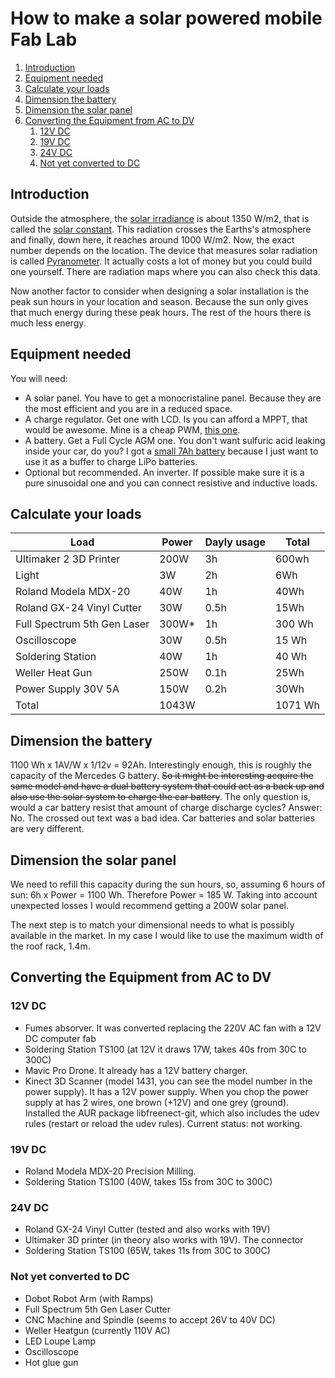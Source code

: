 # How to make a solar powered mobile Fab Lab

1. [Introduction](#introduction)
2. [Equipment needed](#equipment-needed)
3. [Calculate your loads](#calculate-your-loads)
4. [Dimension the battery](#dimension-the-battery)
5. [Dimension the solar panel](#dimension-the-solar-panel)
6. [Converting the Equipment from AC to DV](#converting-the-equipment-from-ac-to-dv)
   1. [12V DC](#12v-dc)
   2. [19V DC](#19v-dc)
   3. [24V DC](#24v-dc)
   4. [Not yet converted to DC](#not-yet-converted-to-dc)

## Introduction

Outside the atmosphere, the [solar irradiance](https://en.wikipedia.org/wiki/Solar_irradiance) is about 1350 W/m2, that is called the [solar constant](https://en.wikipedia.org/wiki/Solar_constant). This radiation crosses the Earths's atmosphere and finally, down here, it reaches around 1000 W/m2. Now, the exact number depends on the location. The device that measures solar radiation is called [Pyranometer](https://en.wikipedia.org/wiki/Pyranometer). It actually costs a lot of money but you could build one yourself. There are radiation maps where you can also check this data.

Now another factor to consider when designing a solar installation is the peak sun hours in your location and season. Because the sun only gives that much energy during these peak hours. The rest of the hours there is much less energy.

## Equipment needed

You will need:

- A solar panel. You have to get a monocristaline panel. Because they are the most efficient and you are in a reduced space.
- A charge regulator. Get one with LCD. Is you can afford a MPPT, that would be awesome. Mine is a cheap PWM, [this one](https://amzn.to/2HVZ4JF).
- A battery. Get a Full Cycle AGM one. You don't want sulfuric acid leaking inside your car, do you? I got a [small 7Ah battery](https://amzn.to/2Q3coT5) because I just want to use it as a buffer to charge LiPo batteries.
- Optional but recommended. An inverter. If possible make sure it is a pure sinusoidal one and you can connect resistive and inductive loads.

## Calculate your loads

| Load                        | Power | Dayly usage | Total   |
| --------------------------- | ----- | ----------- | ------- |
| Ultimaker 2 3D Printer      | 200W  | 3h          | 600wh   |
| Light                       | 3W    | 2h          | 6Wh     |
| Roland Modela MDX-20        | 40W   | 1h          | 40Wh    |
| Roland GX-24 Vinyl Cutter   | 30W   | 0.5h        | 15Wh    |
| Full Spectrum 5th Gen Laser | 300W* | 1h          | 300 Wh  |
| Oscilloscope                | 30W   | 0.5h        | 15 Wh   |
| Soldering Station           | 40W   | 1h          | 40 Wh   |
| Weller Heat Gun             | 250W  | 0.1h        | 25Wh    |
| Power Supply 30V 5A         | 150W  | 0.2h        | 30Wh    |
| Total                       | 1043W |             | 1071 Wh |

## Dimension the battery

1100 Wh x 1AV/W x 1/12v = 92Ah. Interestingly enough, this is roughly the capacity of the Mercedes G battery. ~~So it might be interesting acquire the same model and have a dual battery system that could act as a back up and also use the solar system to charge the car battery~~. The only question is, would a car battery resist that amount of charge discharge cycles? Answer: No. The crossed out text was a bad idea. Car batteries and solar batteries are very different. 

## Dimension the solar panel

We need to refill this capacity during the sun hours, so, assuming 6 hours of sun: 6h x Power = 1100 Wh. Therefore Power = 185 W. Taking into account unexpected losses I would recommend getting a 200W solar panel.

The next step is to match your dimensional needs to what is possibly available in the market. In my case I would like to use the maximum width of the roof rack, 1.4m.

## Converting the Equipment from AC to DV

### 12V DC

- Fumes absorver. It was converted replacing the 220V AC fan with a 12V DC computer fab
- Soldering Station TS100 (at 12V it draws 17W, takes 40s from 30C to 300C)
- Mavic Pro Drone. It already has a 12V battery charger.
- Kinect 3D Scanner (model 1431, you can see the model number in the power supply). It has a 12V power supply. When you chop the power supply at has 2 wires, one brown (+12V) and one grey (ground). Installed the AUR package libfreenect-git, which also includes the udev rules (restart or reload the udev rules). Current status: not working.

### 19V DC

- Roland Modela MDX-20 Precision Milling. 
- Soldering Station TS100 (40W, takes 15s from 30C to 300C)

### 24V DC

- Roland GX-24 Vinyl Cutter (tested and also works with 19V)
- Ultimaker 3D printer (in theory also works with 19V). The connector 
- Soldering Station TS100 (65W, takes 11s from 30C to 300C)

### Not yet converted to DC

- Dobot Robot Arm (with Ramps)
- Full Spectrum 5th Gen Laser Cutter
- CNC Machine and Spindle (seems to accept 26V to 40V DC)
- Weller Heatgun (currently 110V AC)
- LED Loupe Lamp
- Oscilloscope
- Hot glue gun
